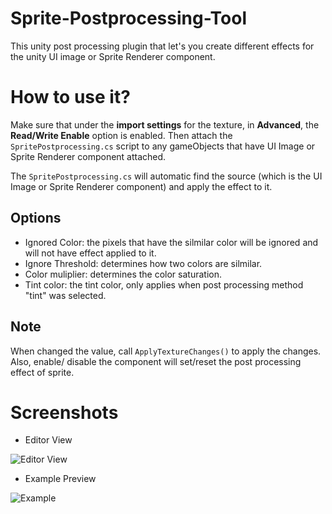 # Sprite-Postprocessing-Tool

This unity post processing plugin that let's you create different effects for the unity UI image or Sprite Renderer component. 

# How to use it?

Make sure that under the **import settings** for the texture, in **Advanced**, the **Read/Write Enable** option is enabled. Then attach the ```SpritePostprocessing.cs``` script to any gameObjects that have UI Image or Sprite Renderer component attached.

The ```SpritePostprocessing.cs``` will automatic find the source (which is the UI Image or Sprite Renderer component) and apply the effect to it.

## Options

- Ignored Color: the pixels that have the silmilar color will be ignored and will not have effect applied to it.
- Ignore Threshold: determines how two colors are silmilar.
- Color muliplier: determines the color saturation.
- Tint color: the tint color, only applies when post processing method "tint" was selected.

## Note

When changed the value, call ```ApplyTextureChanges()``` to apply the changes.
Also, enable/ disable the component will set/reset the post processing effect of sprite.

# Screenshots

- Editor View

![Editor View](https://raw.githubusercontent.com/rozx/Sprite-Postprocessing-Tool-Unity/master/screenshots/screenshot2.PNG)

- Example Preview

![Example](https://raw.githubusercontent.com/rozx/Sprite-Postprocessing-Tool-Unity/master/screenshots/screenshot1.PNG)
